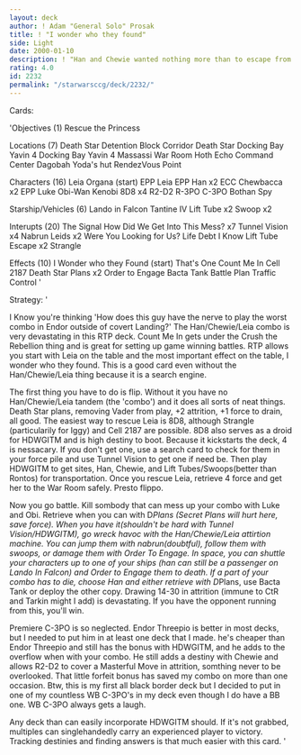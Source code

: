 ```yaml
---
layout: deck
author: ! Adam "General Solo" Prosak
title: ! "I wonder who they found"
side: Light
date: 2000-01-10
description: ! "Han and Chewie wanted nothing more than to escape from the Death Star and collect their money.  But I wonder who they found next."
rating: 4.0
id: 2232
permalink: "/starwarsccg/deck/2232/"
---
```

Cards: 

'Objectives (1)
Rescue the Princess

Locations (7)
Death Star Detention Block Corridor
Death Star Docking Bay
Yavin 4 Docking Bay
Yavin 4 Massassi War Room
Hoth Echo Command Center
Dagobah Yoda's hut
RendezVous Point

Characters (16)
Leia Organa (start)
EPP Leia
EPP Han x2
ECC Chewbacca x2
EPP Luke
Obi-Wan Kenobi
8D8 x4
R2-D2
R-3PO
C-3PO
Bothan Spy

Starship/Vehicles (6)
Lando in Falcon
Tantine IV
Lift Tube x2
Swoop x2

Interupts (20)
The Signal
How Did We Get Into This Mess? x7
Tunnel Vision x4
Nabrun Leids x2
Were You Looking for Us?
Life Debt
I Know
Lift Tube Escape x2
Strangle

Effects (10)
I Wonder who they Found (start)
That's One
Count Me In
Cell 2187
Death Star Plans x2
Order to Engage
Bacta Tank
Battle Plan
Traffic Control '

Strategy: '

I Know you're thinking 'How does this guy have the nerve to play the worst combo in Endor outside of covert Landing?'  The Han/Chewie/Leia combo is very devastating in this RTP deck.  Count Me In gets under the Crush the Rebellion thing and is great for setting up game winning battles.  RTP allows you start with Leia on the table and the most important effect on the table, I wonder who they found.  This is a good card even without the Han/Chewie/Leia thing because it is a search engine.

The first thing you have to do is flip.  Without it you have no Han/Chewie/Leia tandem (the 'combo') and it does all sorts of neat things.  Death Star plans, removing Vader from play, +2 attrition, +1 force to drain, all good.  The easiest way to rescue Leia is 8D8, although Strangle (particularily for Iggy) and Cell 2187 are possible.  8D8 also serves as a droid for HDWGITM and is high destiny to boot.  Because it kickstarts the deck, 4 is nessacary.  If you don't get one, use a search card to check for them in your force pile and use Tunnel Vision to get one if need be.  Then play HDWGITM to get sites, Han, Chewie, and Lift Tubes/Swoops(better than Rontos) for transportation.  Once you rescue Leia, retrieve 4 force and get her to the War Room safely.  Presto flippo.

Now you go battle.  Kill sombody that can mess up your combo with Luke and Obi.  Retrieve when you can with D*Plans (Secret Plans will hurt here, save force).	When you have it(shouldn't be hard with Tunnel Vision/HDWGITM), go wreck havoc with the Han/Chewie/Leia attirtion machine.  You can jump them with nabrun(doubtful), follow them with swoops, or damage them with Order To Engage.  In space, you can shuttle your characters up to one of your ships (han can still be a passenger on Lando In Falcon) and Order to Engage them to death.  If a part of your combo has to die, choose Han and either retrieve with D*Plans, use Bacta Tank or deploy the other copy.	Drawing 14-30 in attrition (immune to CtR and Tarkin might I add) is devastating.  If you have the opponent running from this, you'll win.

Premiere C-3PO is so neglected. Endor Threepio is better in most decks, but I needed to put him in at least one deck that I made.  he's cheaper than Endor Threepio and still has the bonus with HDWGITM, and he adds to the overflow when with your combo.  He still adds a destiny with Chewie and allows R2-D2 to cover a Masterful Move in attrition, somthing never to be overlooked.  That little forfeit bonus has saved my combo on more than one occasion.  Btw, this is my first all black border deck but I decided to put in one of my countless WB C-3PO's in my deck even though I do have a BB one.  WB C-3PO always gets a laugh.

Any deck than can easily incorporate HDWGITM should.  If it's not grabbed, multiples can singlehandedly carry an experienced player to victory.  Tracking destinies and finding answers is that much easier with this card. '
